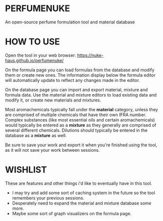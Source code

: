 # PERFUMENUKE
An open-source perfume formulation tool and material database

# HOW TO USE

Open the tool in your web browser: https://nuke-haus.github.io/perfumenuke/

On the formula page you can load formulas from the database and modify them or create new ones. The information display below the formula editor will automatically update to reflect any changes made in the editor.

On the database page you can import and export material, mixture and formula data. Use the material and mixture editors to load existing data and modify it, or create new materials and mixtures. 

Most aromachemicals typically fall under the **material** category, unless they are comprised of multiple chemicals that have their own IFRA number. Complex substances (like most essential oils and certain aromachemicals) would typically be entered as a **mixture** as they generally are comprised of several different chemicals. Dilutions should typically be entered in the database as a **mixture** as well.

Be sure to save your work and export it when you're finished using the tool, as it will not save your work between sessions. 

# WISHLIST

These are features and other things i'd like to eventually have in this tool.

- I may try and add some sort of caching system in the future so the tool remembers your previous sessions.
- Desperately need to expand the material and mixture database some more.
- Maybe some sort of graph visualizers on the formula page.
